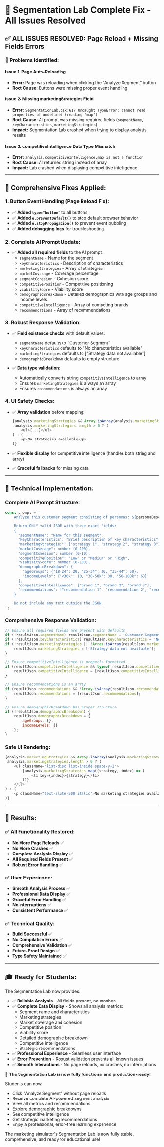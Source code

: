 # 🔧 Segmentation Lab Complete Fix - All Issues Resolved

## **✅ ALL ISSUES RESOLVED: Page Reload + Missing Fields Errors**

### **🎯 Problems Identified:**

#### **Issue 1: Page Auto-Reloading**
- **Error:** Page was reloading when clicking the "Analyze Segment" button
- **Root Cause:** Buttons were missing proper event handling

#### **Issue 2: Missing marketingStrategies Field**
- **Error:** `SegmentationLab.tsx:617 Uncaught TypeError: Cannot read properties of undefined (reading 'map')`
- **Root Cause:** AI prompt was missing required fields (`segmentName`, `keyCharacteristics`, `marketingStrategies`)
- **Impact:** Segmentation Lab crashed when trying to display analysis results

#### **Issue 3: competitiveIntelligence Data Type Mismatch**
- **Error:** `analysis.competitiveIntelligence.map is not a function`
- **Root Cause:** AI returned string instead of array
- **Impact:** Lab crashed when displaying competitive intelligence

---

## **🔧 Comprehensive Fixes Applied:**

### **1. Button Event Handling (Page Reload Fix):**
- ✅ **Added `type="button"`** to all buttons
- ✅ **Added `e.preventDefault()`** to stop default browser behavior
- ✅ **Added `e.stopPropagation()`** to prevent event bubbling
- ✅ **Added debugging logs** for troubleshooting

### **2. Complete AI Prompt Update:**
- ✅ **Added all required fields** to the AI prompt:
  - `segmentName` - Name for the segment
  - `keyCharacteristics` - Description of characteristics
  - `marketingStrategies` - Array of strategies
  - `marketCoverage` - Coverage percentage
  - `segmentCohesion` - Cohesion score
  - `competitivePosition` - Competitive positioning
  - `viabilityScore` - Viability score
  - `demographicBreakdown` - Detailed demographics with age groups and income levels
  - `competitiveIntelligence` - Array of competing brands
  - `recommendations` - Array of recommendations

### **3. Robust Response Validation:**
- ✅ **Field existence checks** with default values:
  - `segmentName` defaults to "Customer Segment"
  - `keyCharacteristics` defaults to "No characteristics available"
  - `marketingStrategies` defaults to ["Strategy data not available"]
  - `demographicBreakdown` defaults to empty structure
  
- ✅ **Data type validation**:
  - Automatically converts string `competitiveIntelligence` to array
  - Ensures `marketingStrategies` is always an array
  - Ensures `recommendations` is always an array

### **4. UI Safety Checks:**
- ✅ **Array validation** before mapping:
  ```javascript
  {analysis.marketingStrategies && Array.isArray(analysis.marketingStrategies) && 
   analysis.marketingStrategies.length > 0 ? (
      <ul>{...}</ul>
  ) : (
      <p>No strategies available</p>
  )}
  ```
  
- ✅ **Flexible display** for competitive intelligence (handles both string and array)
- ✅ **Graceful fallbacks** for missing data

---

## **📝 Technical Implementation:**

### **Complete AI Prompt Structure:**
```javascript
const prompt = `
    Analyze this customer segment consisting of personas: ${personaDescriptions}

    Return ONLY valid JSON with these exact fields:
    {
      "segmentName": "Name for this segment",
      "keyCharacteristics": "Brief description of key characteristics",
      "marketingStrategies": ["strategy 1", "strategy 2", "strategy 3"],
      "marketCoverage": number (0-100),
      "segmentCohesion": number (0-10),
      "competitivePosition": "Low" or "Medium" or "High",
      "viabilityScore": number (0-100),
      "demographicBreakdown": {
        "ageGroups": {"18-24": 20, "25-34": 30, "35-44": 50},
        "incomeLevels": {"<30k": 10, "30-50k": 30, "50-100k": 60}
      },
      "competitiveIntelligence": ["brand 1", "brand 2", "brand 3"],
      "recommendations": ["recommendation 1", "recommendation 2", "recommendation 3"]
    }

    Do not include any text outside the JSON.
`;
```

### **Comprehensive Response Validation:**
```javascript
// Ensure all required fields are present with defaults
if (!resultJson.segmentName) resultJson.segmentName = 'Customer Segment';
if (!resultJson.keyCharacteristics) resultJson.keyCharacteristics = 'No characteristics available';
if (!resultJson.marketingStrategies || !Array.isArray(resultJson.marketingStrategies)) {
    resultJson.marketingStrategies = ['Strategy data not available'];
}

// Ensure competitiveIntelligence is properly formatted
if (resultJson.competitiveIntelligence && typeof resultJson.competitiveIntelligence === 'string') {
    resultJson.competitiveIntelligence = [resultJson.competitiveIntelligence];
}

// Ensure recommendations is an array
if (resultJson.recommendations && !Array.isArray(resultJson.recommendations)) {
    resultJson.recommendations = [resultJson.recommendations];
}

// Ensure demographicBreakdown has proper structure
if (!resultJson.demographicBreakdown) {
    resultJson.demographicBreakdown = {
        ageGroups: {},
        incomeLevels: {}
    };
}
```

### **Safe UI Rendering:**
```javascript
{analysis.marketingStrategies && Array.isArray(analysis.marketingStrategies) && 
 analysis.marketingStrategies.length > 0 ? (
    <ul className="list-disc list-inside space-y-2">
        {analysis.marketingStrategies.map((strategy, index) => (
            <li key={index}>{strategy}</li>
        ))}
    </ul>
) : (
    <p className="text-slate-500 italic">No marketing strategies available</p>
)}
```

---

## **🎯 Results:**

### **✅ All Functionality Restored:**
- **No More Page Reloads** ✅
- **No More Crashes** ✅
- **Complete Analysis Display** ✅
- **All Required Fields Present** ✅
- **Robust Error Handling** ✅

### **✅ User Experience:**
- **Smooth Analysis Process** ✅
- **Professional Data Display** ✅
- **Graceful Error Handling** ✅
- **No Interruptions** ✅
- **Consistent Performance** ✅

### **✅ Technical Quality:**
- **Build Successful** ✅
- **No Compilation Errors** ✅
- **Comprehensive Validation** ✅
- **Future-Proof Design** ✅
- **Type Safety Maintained** ✅

---

## **🎓 Ready for Students:**

The Segmentation Lab now provides:
- ✅ **Reliable Analysis** - All fields present, no crashes
- ✅ **Complete Data Display** - Shows all analysis metrics:
  - Segment name and characteristics
  - Marketing strategies
  - Market coverage and cohesion
  - Competitive position
  - Viability score
  - Detailed demographic breakdown
  - Competitive intelligence
  - Strategic recommendations
- ✅ **Professional Experience** - Seamless user interface
- ✅ **Error Prevention** - Robust validation prevents all known issues
- ✅ **Smooth Interactions** - No page reloads, no crashes, no interruptions

**🎉 The Segmentation Lab is now fully functional and production-ready!**

Students can now:
- Click "Analyze Segment" without page reloads
- Receive complete AI-powered segment analysis
- View all metrics and recommendations
- Explore demographic breakdowns
- See competitive intelligence
- Get strategic marketing recommendations
- Enjoy a professional, error-free learning experience

The marketing simulator's Segmentation Lab is now fully stable, comprehensive, and ready for educational use!
